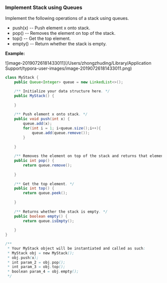 ### Implement Stack using Queues

Implement the following operations of a stack using queues.

- push(x) -- Push element x onto stack.
- pop() -- Removes the element on top of the stack.
- top() -- Get the top element.
- empty() -- Return whether the stack is empty.

**Example:**

![image-20190726181433011](/Users/zhongzhuding/Library/Application Support/typora-user-images/image-20190726181433011.png)



~~~java
class MyStack {
    public Queue<Integer> queue = new LinkedList<>();

    /** Initialize your data structure here. */
    public MyStack() {
        
    }
    
    /** Push element x onto stack. */
    public void push(int x) {
        queue.add(x);
        for(int i = 1; i<queue.size();i++){
            queue.add(queue.remove());
        }
        
    }
    
    /** Removes the element on top of the stack and returns that element. */
    public int pop() {
        return queue.remove();
        
    }
    
    /** Get the top element. */
    public int top() {
        return queue.peek();
        
    }
    
    /** Returns whether the stack is empty. */
    public boolean empty() {
        return queue.isEmpty();
        
    }
}

/**
 * Your MyStack object will be instantiated and called as such:
 * MyStack obj = new MyStack();
 * obj.push(x);
 * int param_2 = obj.pop();
 * int param_3 = obj.top();
 * boolean param_4 = obj.empty();
 */
~~~

